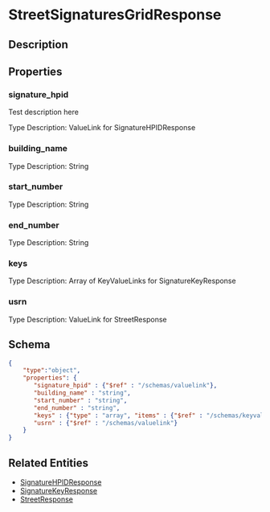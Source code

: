 # StreetSignaturesGridResponse
## Description

## Properties
### signature_hpid
Test description here

Type Description: ValueLink for SignatureHPIDResponse
### building_name


Type Description: String
### start_number


Type Description: String
### end_number


Type Description: String
### keys


Type Description: Array of KeyValueLinks for SignatureKeyResponse
### usrn


Type Description: ValueLink for StreetResponse

## Schema
```json
{
    "type":"object",
    "properties": {
       "signature_hpid" : {"$ref" : "/schemas/valuelink"},
       "building_name" : "string",
       "start_number" : "string",
       "end_number" : "string",
       "keys" : {"type" : "array", "items" : {"$ref" : "/schemas/keyvaluelink"}},
       "usrn" : {"$ref" : "/schemas/valuelink"}
    }
}
```

## Related Entities
- [SignatureHPIDResponse](SignatureHPIDResponse.md)
- [SignatureKeyResponse](SignatureKeyResponse.md)
- [StreetResponse](StreetResponse.md)

